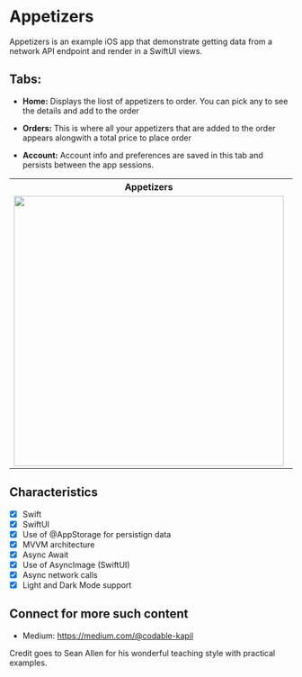 # Appetizers

Appetizers is an example iOS app that demonstrate getting data from a network API endpoint and render in a SwiftUI views.

## Tabs:

- **Home:** Displays the liost of appetizers to order. You can pick any to see the details and add to the order

- **Orders:** This is where all your appetizers that are added to the order appears alongwith a total price to place order

- **Account:** Account info and preferences are saved in this tab and persists between the app sessions.

<table>
  <tr>
    <th><strong>Appetizers</strong></th>
    <th><strong>Orders</strong></th>
    <th><strong>Account</strong></th>
  </tr>
  <tr>
    <td valign="top"><img src="https://github.com/user-attachments/assets/b374efe8-cf64-4a17-b406-5254ae040cc3" width="480" /></td>
    <td valign="top"><img src="https://github.com/user-attachments/assets/f3ac7921-f6f5-41c3-8d63-796e122565e9" width="480" /></td>
    <td valign="top"><img src="https://github.com/user-attachments/assets/b720ef92-5e17-4087-9275-07a6c102e545" width="480" /></td>
  </tr>
</table>

## Characteristics

- [x] Swift
- [x] SwiftUI
- [x] Use of @AppStorage for persistign data
- [x] MVVM architecture
- [x] Async Await
- [x] Use of AsyncImage (SwiftUI)
- [x] Async network calls
- [x] Light and Dark Mode support

## Connect for more such content

- Medium: https://medium.com/@codable-kapil

Credit goes to Sean Allen for his wonderful teaching style with practical examples.
